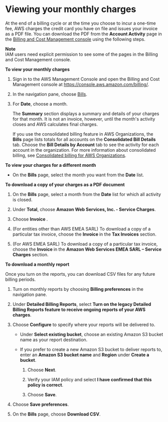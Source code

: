 # Viewing your monthly charges<a name="invoice"></a>

At the end of a billing cycle or at the time you choose to incur a one\-time fee, AWS charges the credit card you have on file and issues your invoice as a PDF file\. You can download the PDF from the **Account Activity** page in the [Billing and Cost Management console](https://console.aws.amazon.com/billing/home?#/account) using the following steps\. 

**Note**  
IAM users need explicit permission to see some of the pages in the Billing and Cost Management console\. 

**To view your monthly charges**

1. Sign in to the AWS Management Console and open the Billing and Cost Management console at [https://console\.aws\.amazon\.com/billing/](https://console.aws.amazon.com/billing/)\.

1. In the navigation pane, choose [Bills](https://console.aws.amazon.com/billing/home#/bill)\.

1. For **Date**, choose a month\.

   The **Summary** section displays a summary and details of your charges for that month\. It is not an invoice, however, until the month's activity closes and AWS calculates final charges\. 

   If you use the consolidated billing feature in AWS Organizations, the **Bills** page lists totals for all accounts on the **Consolidated Bill Details** tab\. Choose the **Bill Details by Account** tab to see the activity for each account in the organization\. For more information about consolidated billing, see [Consolidated billing for AWS Organizations](consolidated-billing.md)\.

**To view your charges for a different month**
+ On the **Bills** page, select the month you want from the **Date** list\.

**To download a copy of your charges as a PDF document**

1. On the **Bills** page, select a month from the **Date** list for which all activity is closed\.

1. Under **Total**, choose **Amazon Web Services, Inc\. \- Service Charges**\.

1. Choose **Invoice <invoiceID>**\.

1. \(For entities other than AWS EMEA SARL\) To download a copy of a particular tax invoice, choose the **Invoice <invoiceID>** in the **Tax Invoices** section\.

1. \(For AWS EMEA SARL\) To download a copy of a particular tax invoice, choose the **Invoice <invoiceID>** in the **Amazon Web Services EMEA SARL – Service Charges** section\.

**To download a monthly report**

Once you turn on the reports, you can download CSV files for any future billing periods\.

1. Turn on monthly reports by choosing **Billing preferences** in the navigation pane\.

1. Under **Detailed Billing Reports**, select **Turn on the legacy Detailed Billing Reports feature to receive ongoing reports of your AWS charges**\.

1. Choose **Configure** to specify where your reports will be delivered to\.
   + Under **Select existing bucket**, choose an existing Amazon S3 bucket name as your report destination\.
   + If you prefer to create a new Amazon S3 bucket to deliver reports to, enter an **Amazon S3 bucket name** and **Region** under **Create a bucket**\.

     1. Choose **Next**\.

     1. Verify your IAM policy and select **I have confirmed that this policy is correct**\.

     1. Choose **Save**\.

1. Choose **Save preferences**\.

1. On the **Bills** page, choose **Download CSV**\.